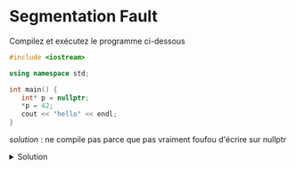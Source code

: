 # Segmentation Fault

Compilez et exécutez le programme ci-dessous

~~~cpp
#include <iostream>

using namespace std;

int main() {
   int* p = nullptr;
   *p = 42;
   cout << "hello" << endl;
}
~~~
*solution* : ne compile pas parce que pas vraiment foufou d'écrire sur nullptr
<details>
<summary>Solution</summary>

Le programme devrait compiler, mais crasher à l'exécution en affichant un message similaire à 

~~~
Process finished with exit code -1073741819 (0xC0000005)
~~~

Ce message peut varier d'une machine à l'autre

</details>
